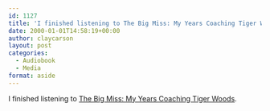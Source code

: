 ```yaml
---
id: 1127
title: 'I finished listening to The Big Miss: My Years Coaching Tiger Woods'
date: 2000-01-01T14:58:19+00:00
author: claycarson
layout: post
categories: 
  - Audiobook
  - Media
format: aside
---
```

I finished listening to [The Big Miss: My Years Coaching Tiger Woods](http://amazon.com/exec/obidos/ASIN/0307985989/claycarson0c-20).<!--more-->